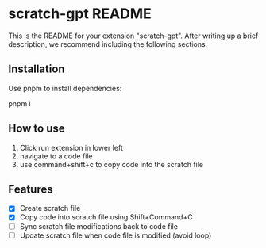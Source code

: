 # scratch-gpt README

This is the README for your extension "scratch-gpt". After writing up a brief description, we recommend including the following sections.

## Installation

Use pnpm to install dependencies:

pnpm i <package>

## How to use

1. Click run extension in lower left
2. navigate to a code file
3. use command+shift+c to copy code into the scratch file

## Features

- [x] Create scratch file
- [x] Copy code into scratch file using Shift+Command+C
- [ ] Sync scratch file modifications back to code file
- [ ] Update scratch file when code file is modified (avoid loop)
